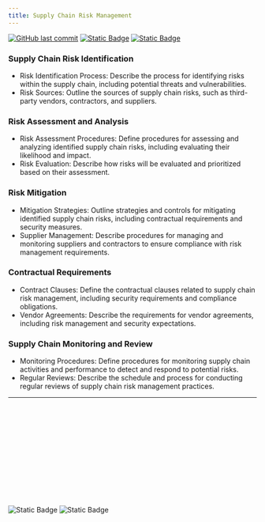 ```yaml
---
title: Supply Chain Risk Management
---
```

[![GitHub last commit][commitbadge]][commits]
[![Static Badge](https://img.shields.io/badge/Revision_History-gray?logo=searxng&logoColor=ffffff)][commits]
[![Static Badge](https://img.shields.io/badge/Approved-darkgreen?logo=ticktick&logoColor=ffffff)][commits]

<!--bodytext-->
### Supply Chain Risk Identification

* Risk Identification Process: Describe the process for identifying risks within the supply chain, including potential threats and vulnerabilities.
* Risk Sources: Outline the sources of supply chain risks, such as third-party vendors, contractors, and suppliers.
  
### Risk Assessment and Analysis

* Risk Assessment Procedures: Define procedures for assessing and analyzing identified supply chain risks, including evaluating their likelihood and impact.
* Risk Evaluation: Describe how risks will be evaluated and prioritized based on their assessment.
  
### Risk Mitigation

* Mitigation Strategies: Outline strategies and controls for mitigating identified supply chain risks, including contractual requirements and security measures.
* Supplier Management: Describe procedures for managing and monitoring suppliers and contractors to ensure compliance with risk management requirements.
  
### Contractual Requirements

* Contract Clauses: Define the contractual clauses related to supply chain risk management, including security requirements and compliance obligations.
* Vendor Agreements: Describe the requirements for vendor agreements, including risk management and security expectations.
  
### Supply Chain Monitoring and Review

* Monitoring Procedures: Define procedures for monitoring supply chain activities and performance to detect and respond to potential risks.
* Regular Reviews: Describe the schedule and process for conducting regular reviews of supply chain risk management practices.
<!--ref links -->
[commitbadge]: https://img.shields.io/github/last-commit/jluufigma/grc-docs?path=gov%2Fsr.md&logo=figma&logoColor=white&label=last%20updated&color=darkgreen
[commits]: https://github.com/jluufigma/grc-docs/commits/main/gov/sr.md

***  
\
\
\
\
\
\
\
\
\
\
\
\
![Static Badge](https://img.shields.io/badge/Figma_for_Government-red?logo=figma&logoColor=ffffff)
![Static Badge](https://img.shields.io/badge/Classification-Internal-white?logo=readthedocs&logoColor=ffffff)

